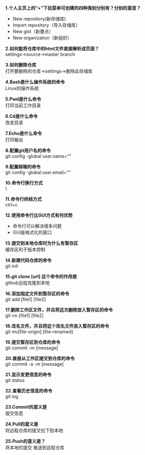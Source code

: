 **1.个人主页上的“+”下拉菜单可创建的四种类别分别有？分别的意思？**
  - New repository(新存储库)  
  - Import repository（导入存储库）  
  - New gist（新要点） 
  - New organization（新组织）
  
**2.如何能将仓库中的html文件直接解析成页面？**  
  settings->source->master branch
  
**3.如何删除仓库**  
  打开要删除的仓库->settings->删除此存储库
  
**4.Bash是什么操作系统的命令**    
  Linux的操作系统
  
**5.Pwd是什么命令**   
  打印当前工作目录
  
**6.Cd是什么命令**    
  改变目录
  
**7.Echo是什么命令**  
  打印输出
  
**8.配置git用户名的命令**  
  git config -global user.name=""
  
**9.配置邮箱的命令**  
  git config -global user.email=""
  
**10.命令行换行方式**  
   \
   
**11.命令行终结方式**  
   ctrl+c
   
**12.使用命令行比GUI方式有何优势**  
   - 命令行可以解决很多问题
   - GUI是格式化的窗口
   
**13.提交到本地仓库时为什么有暂存区**  
   缓存区利于版本控制
   
**14.新建代码仓库的命令**  
   git init
   
**15.git clone [url] 这个命令的作用是**  
   github远程克隆到本地
   
**16.添加指定文件到暂存区的命令**  
   git add [file1] [file2]
   
**17.删除工作区文件，并且将这次删除放入暂存区的命令**  
   git rm [file1] [file2]
   
**18.改名文件，并且将这个改名文件放入暂存区的命令**  
   git mv[file-origin] [file-renamed]
   
**19.提交暂存区到仓库的命令**  
   git commit -m [message]
   
**20.直接从工作区提交到仓库的命令**  
   git commit -a -m [message]
   
**21.显示变更信息的命令**  
   git status
   
**22.查看历史信息的命令**  
   git log
   
**23.Commit的意义是**  
   提交信息
   
**24.Pull的意义是**  
   将远程仓库的提交拉下到本地
   
**25.Push的意义是？**  
   将本地的提交 推送到远程仓库
